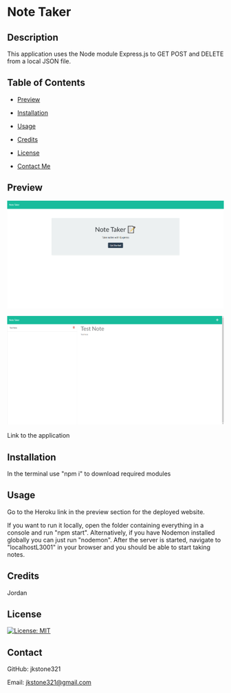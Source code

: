 # Note Taker

  ## Description
  
  This application uses the Node module Express.js to GET POST and DELETE from a local JSON file.

  ## Table of Contents

  - [Preview](#preview)

  - [Installation](#installation)

  - [Usage](#usage)

  - [Credits](#credits)

  - [License](#license)

  - [Contact Me](#contact)
  
  ## Preview

  ![Screenshot of the home page](./images/opera_MfZfiT33m6.png)

  ![Screenshot of notes page](./images/opera_TsCMz8W9Bz.png)
  
  Link to the application
  
  ## Installation
  
  In the terminal use "npm i" to download required modules
  
  ## Usage
  
  Go to the Heroku link in the preview section for the deployed website.

  If you want to run it locally, open the folder containing everything in a console and run "npm start".
  Alternatively, if you have Nodemon installed globally you can just run "nodemon".
  After the server is started, navigate to "localhostL3001" in your browser and you should be able to start taking notes.
  
  ## Credits
  
  Jordan
  
  ## License
  
  [![License: MIT](https://img.shields.io/badge/License-MIT-yellow.svg)](https://opensource.org/licenses/MIT)
  
  ## Contact
  
  GitHub: jkstone321

  Email: jkstone321@gmail.com


